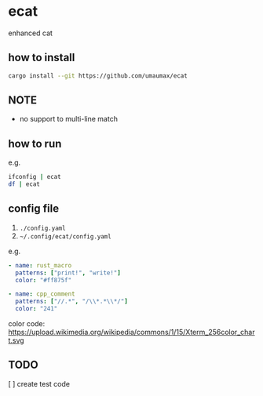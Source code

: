 # ecat

enhanced cat

## how to install
``` bash
cargo install --git https://github.com/umaumax/ecat
```

## NOTE
* no support to multi-line match

## how to run
e.g.
``` bash
ifconfig | ecat
df | ecat
```

## config file
1. `./config.yaml`
2. `~/.config/ecat/config.yaml`

e.g.
``` yaml
- name: rust_macro
  patterns: ["print!", "write!"]
  color: "#ff875f"

- name: cpp_comment
  patterns: ["//.*", "/\\*.*\\*/"]
  color: "241"
```

color code: [https://upload\.wikimedia\.org/wikipedia/commons/1/15/Xterm\_256color\_chart\.svg]( https://upload.wikimedia.org/wikipedia/commons/1/15/Xterm_256color_chart.svg )

## TODO
[ ] create test code
